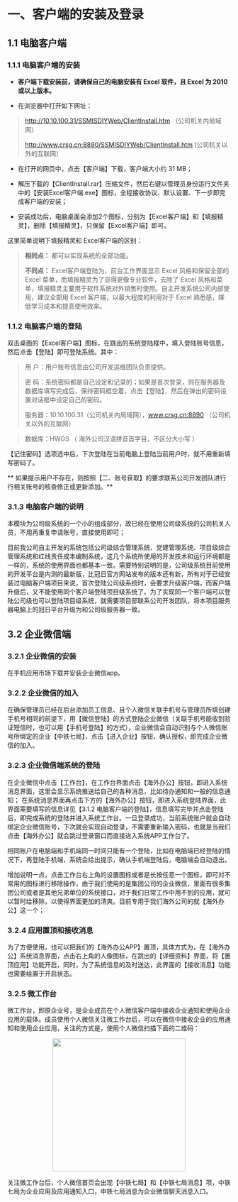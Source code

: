 # 一、客户端的安装及登录

## 1.1 电脑客户端

### 1.1.1 电脑客户端的安装

- **客户端下载安装前，请确保自己的电脑安装有 Excel 软件，且 Excel 为 2010 或以上版本。**
 
- 在浏览器中打开如下网址：

> http://10.10.100.31/SSMISDIYWeb/ClientInstall.htm （公司机关内局域网）   
>
> http://www.crsg.cn:8890/SSMISDIYWeb/ClientInstall.htm (公司机关以外的互联网） 


- 在打开的网页中，点击【客户端】下载，客户端大小约 31 MB；

- 解压下载的【ClientInstall.rar】压缩文件，然后右键以管理员身份运行文件夹中的【安装Excel客户端.exe】图标，全程接收协议、默认设置、下一步即完成客户端的安装；

- 安装成功后，电脑桌面会添加2个图标，分别为【Excel客户端】和【填报精灵】，删除【填报精灵】，只保留【Excel客户端】即可。

这里简单说明下填报精灵和 Excel客户端的区别：

> **相同点：** 都可以实现系统的全部功能。
>
> **不同点：** Excel客户端登陆为，前台工作界面显示 Excel 风格和保留全部的 Excel 菜单，而填报精灵为了显得更像专业软件，去除了 Excel 风格和菜单，填报精灵主要用于软件系统对外销售时使用。自主开发系统公司内部使用，建议全部用 Excel 客户端，以最大程度的利用对于 Excel 熟悉感，降低学习成本和提高使用效率。
 
### 1.1.2 电脑客户端的登陆

双击桌面的【Excel客户端】图标，在跳出的系统登陆框中，填入登陆账号信息，然后点击【登陆】即可登陆系统。其中：

> 用 户：用户账号信息由公司开发运维团队负责提供。
>
> 密 码：系统密码都是自己设定和记录的；如果是首次登录，则在服务器及数据库填写完成后，保持密码框空着，点击【登陆】，然后在弹出的密码设置对话框中设定自己的密码。
>
> 服务器：10.10.100.31（公司机关内局域网），www.crsg.cn:8890 （公司机关以外的互联网）  

> 数据库：HWGS （ 海外公司汉语拼音首字目，不区分大小写 ） 

【记住密码】选项选中后，下次登陆在当前电脑上登陆当前用户时，就不用重新填写密码了。

** 如果提示用户不存在，则按照【二、账号获取】的要求联系公司开发团队进行行相关账号的核查修正或更新添加。**

### 3.1.3 电脑客户端的说明

本模块为公司级系统的一个小的组成部分，故已经在使用公司级系统的公司机关人员，不用再重复申请账号，直接使用即可；
  
目前我公司自主开发的系统包括公司级综合管理系统、党建管理系统、项目级综合管理系统和红线责任成本编制系统，这几个系统所使用的开发技术和运行环境都是一样的，系统的使用界面也都基本一致。需要特别说明的是，公司级系统目前使用的开发平台是内测的最新版，比冠日官方网站发布的版本还有新，所有对于已经安装过电脑客户端项目来说，首次登陆公司级系统时，会要求升级客户端，而客户端升级后，又不能使用同个客户端登陆项目级系统了。为了实现同一个客户端可以登陆公司级也可以登陆项目级系统，就需要项目部联系公司开发团队，将本项目服务器电脑上的冠日平台升级为和公司级服务器一致。

## 3.2 企业微信端

### 3.2.1 企业微信的安装
在手机应用市场下载并安装企业微信app。

### 3.2.2 企业微信的加入
在确保管理员已经在后台添加员工信息、且个人微信关联手机号与管理员所填创建手机号相同的前提下，用【微信登陆】的方式登陆企业微信（关联手机号能收到验证短信时，也可以用【手机号登陆】的方式），企业微信会自动识别与个人微信账号所绑定的企业【中铁七局】，点击【进入企业】按钮，确认授权，即完成企业微信的加入。

### 3.2.3 企业微信端系统的登陆
在企业微信中点击【工作台】，在工作台界面点击【海外办公】按钮，即进入系统消息界面，这里会显示系统推送给自己的各种消息，比如待办通知和一般的信息通知；
在系统消息界面再点击下方的【海外办公】按钮，即进入系统登陆界面，此界面需要填写的信息详见【3.1.2 电脑客户端的登陆】，信息填写完毕并点击登陆后，即完成系统的登陆并进入系统工作台。一旦登录成功，当前系统账户就会自动绑定企业微信账号，下次就会实现自动登录，不需要重新输入密码，也就是当我们点击【海外办公】就会跳过登录窗口而直接进入系统APP工作台了。

相同账户在电脑端和手机端同一时间只能有一个登陆，比如在电脑端已经登陆的情况下，再登陆手机端，系统会给出提示，确认手机端登陆后，电脑端会自动退出。 

增加说明一点，点击工作台右上角的设置图标或者是长按任意一个图标，即可对不常用的图标进行移除操作，由于我们使用的是集团公司的企业微信，里面有很多集团公司或者是其他兄弟单位的系统接口，对于我们日常工作中用不到的应用，就可以暂时给移除，以使得界面更加的清爽。目前专用于我们海外公司的就【海外办公】这一个； 

### 3.2.4 应用置顶和接收消息
为了方便使用，也可以把我们的【海外办公APP】置顶，具体方式为，在【海外办公】系统消息界面，点击右上角的人像图标，在跳出的【详细资料】界面，将【置顶应用】功能开启，同时，为了系统信息的及时送达，此界面的【接收消息】功能也需要给置于开启状态。

### 3.2.5 微工作台

微工作台，即原企业号，是企业成员在个人微信客户端中接收企业通知和使用企业应用的载体。成员使用个人微信关注微工作台后，可以在微信中接收企业的应用通知和使用企业应用，关注的方式是，使用个人微信扫描下面的二维码：
  
<p align="center"><img src="/qrcode_430.png" width="300">
   
关注微工作台后，个人微信首页会出现【中铁七局】和【中铁七局消息】项，中铁七局为企业应用及应用通知入口，中铁七局消息为企业微信聊天消息入口。
